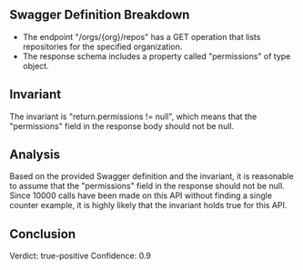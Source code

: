 ## Swagger Definition Breakdown
- The endpoint "/orgs/{org}/repos" has a GET operation that lists repositories for the specified organization.
- The response schema includes a property called "permissions" of type object.

## Invariant
The invariant is "return.permissions != null", which means that the "permissions" field in the response body should not be null.

## Analysis
Based on the provided Swagger definition and the invariant, it is reasonable to assume that the "permissions" field in the response should not be null. Since 10000 calls have been made on this API without finding a single counter example, it is highly likely that the invariant holds true for this API.

## Conclusion
Verdict: true-positive
Confidence: 0.9

